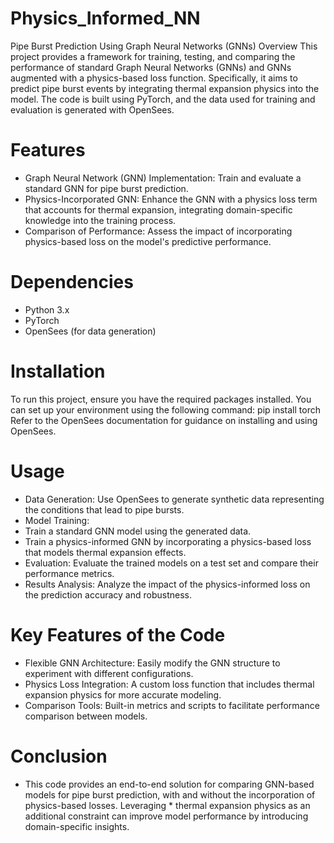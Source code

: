 # Physics_Informed_NN
Pipe Burst Prediction Using Graph Neural Networks (GNNs)
Overview
This project provides a framework for training, testing, and comparing the performance of standard Graph Neural Networks (GNNs) and GNNs augmented with a physics-based loss function. Specifically, it aims to predict pipe burst events by integrating thermal expansion physics into the model. The code is built using PyTorch, and the data used for training and evaluation is generated with OpenSees.

# Features
* Graph Neural Network (GNN) Implementation: Train and evaluate a standard GNN for pipe burst prediction.
* Physics-Incorporated GNN: Enhance the GNN with a physics loss term that accounts for thermal expansion, integrating domain-specific knowledge into the training process.
* Comparison of Performance: Assess the impact of incorporating physics-based loss on the model's predictive performance.
# Dependencies
* Python 3.x
* PyTorch
* OpenSees (for data generation)
# Installation
To run this project, ensure you have the required packages installed. You can set up your environment using the following command:
pip install torch
Refer to the OpenSees documentation for guidance on installing and using OpenSees.

# Usage
* Data Generation: Use OpenSees to generate synthetic data representing the conditions that lead to pipe bursts.
* Model Training:
* Train a standard GNN model using the generated data.
* Train a physics-informed GNN by incorporating a physics-based loss that models thermal expansion effects.
* Evaluation: Evaluate the trained models on a test set and compare their performance metrics.
* Results Analysis: Analyze the impact of the physics-informed loss on the prediction accuracy and robustness.

# Key Features of the Code
* Flexible GNN Architecture: Easily modify the GNN structure to experiment with different configurations.
* Physics Loss Integration: A custom loss function that includes thermal expansion physics for more accurate modeling.
* Comparison Tools: Built-in metrics and scripts to facilitate performance comparison between models.

# Conclusion
* This code provides an end-to-end solution for comparing GNN-based models for pipe burst prediction, with and without the incorporation of physics-based losses. Leveraging * thermal expansion physics as an additional constraint can improve model performance by introducing domain-specific insights.
